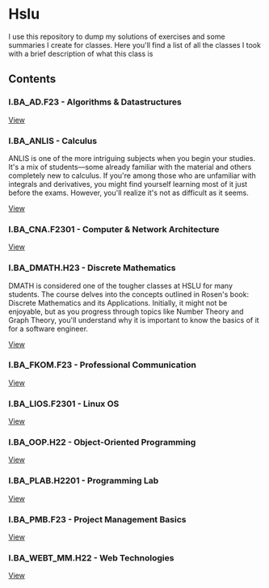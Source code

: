 # Hslu

I use this repository to dump my solutions of exercises and some summaries I create for classes. Here you'll find a list of all the classes I took with a brief description of what this class is

## Contents

### I.BA_AD.F23 - Algorithms & Datastructures

[View](I.BA_AD.F23/)

### I.BA_ANLIS - Calculus

ANLIS is one of the more intriguing subjects when you begin your studies. It's a mix of students—some already familiar with the material and others completely new to calculus. If you're among those who are unfamiliar with integrals and derivatives, you might find yourself learning most of it just before the exams. However, you'll realize it's not as difficult as it seems.

[View](I.BA_ANLIS.H22/)

### I.BA_CNA.F2301 - Computer & Network Architecture

[View](I.BA_CNA.F2301/)

### I.BA_DMATH.H23 - Discrete Mathematics

DMATH is considered one of the tougher classes at HSLU for many students. The course delves into the concepts outlined in Rosen's book: Discrete Mathematics and its Applications. Initially, it might not be enjoyable, but as you progress through topics like Number Theory and Graph Theory, you'll understand why it is important to know the basics of it for a software engineer.

[View](I.BA_DMATH.H23)

### I.BA_FKOM.F23 - Professional Communication

[View](I.BA_FKOM.F23/)

### I.BA_LIOS.F2301 - Linux OS

[View](I.BA_LIOS.F2301/)

### I.BA_OOP.H22 - Object-Oriented Programming

[View](I.BA_OOP.H22/)

### I.BA_PLAB.H2201 - Programming Lab

[View](I.BA_PLAB.H2201/)

### I.BA_PMB.F23 - Project Management Basics

[View](I.BA_PMB.F23/)

### I.BA_WEBT_MM.H22 - Web Technologies

[View](I.BA_WEBT_MM.H22/)
